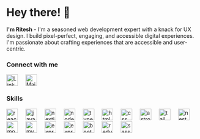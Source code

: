 # Hey there! 👋

**I'm Ritesh** - I'm a seasoned web development expert with a knack for UX design. I build pixel-perfect, engaging, and accessible digital experiences. I'm passionate about crafting experiences that are accessible and user-centric.

### Connect with me

<p align="left">  
<a href="https://linkedin.com/in/riteshsahu314" target="blank"><img align="center" src="https://skillicons.dev/icons?i=linkedin" alt="LinkedIn Logo" height="30"/></a>
  <img width="12"/>
  <a href="mailto:riteshsahu314@gmail.com" target="blank"><img align="center" src="https://skillicons.dev/icons?i=gmail" alt="Mail Logo" height="30" /></a>  
</p>  


### Skills

<div align="left">
  <img src="https://skillicons.dev/icons?i=react" height="30" alt="react logo"  />
  <img width="12"  />
  <img src="https://skillicons.dev/icons?i=js" height="30" alt="javascript logo"  />
  <img width="12"  />
    <img src="https://skillicons.dev/icons?i=next" height="30" alt="nextjs logo"  />
  <img width="12"  />
  <img src="https://skillicons.dev/icons?i=nodejs" height="30" alt="nodejs logo"  />
  <img width="12"  />
  <img src="https://skillicons.dev/icons?i=ts" height="30" alt="typescript logo"  />
  <img width="12"  />
  <img src="https://skillicons.dev/icons?i=html" height="30" alt="html logo"  />
  <img width="12"  />
  <img src="https://skillicons.dev/icons?i=css" height="30" alt="css logo"  />
  <img width="12"  />
  <img src="https://skillicons.dev/icons?i=astro" height="30" alt="astro logo"  />
  <img width="12"  />
  <img src="https://skillicons.dev/icons?i=tailwind" height="30" alt="tailwindcss logo"  />
  <img width="12"  />
  <img src="https://skillicons.dev/icons?i=nest" height="30" alt="nest logo"  />
  <img width="12"  />
  <img src="https://skillicons.dev/icons?i=mongo" height="30" alt="mongodb logo"  />
  <img width="12"  />
  <img src="https://skillicons.dev/icons?i=mysql" height="30" alt="mysql logo"  />
  <img width="12"  />
  <img src="https://skillicons.dev/icons?i=express" height="30" alt="express logo"  />
  <img width="12"  />
  <img src="https://skillicons.dev/icons?i=express" height="30" alt="express logo"  />
  <img width="12"  />
  <img src="https://skillicons.dev/icons?i=bootstrap" height="30" alt="bootstrap logo"  />
  <img width="12"  />
  <img src="https://skillicons.dev/icons?i=redux" height="30" alt="redux logo"  />
  <img width="12"  />
  <img src="https://skillicons.dev/icons?i=sass" height="30" alt="sass logo"  />
</div>
